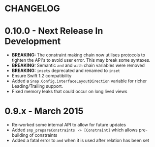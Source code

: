 CHANGELOG
=======

# 0.10.0 - Next Release In Development

* **BREAKING:** The constraint making chain now utilises protocols to tighten the API's to avoid user error. This may break some syntaxes.
* **BREAKING:** Semantic `and` and `with` chain variables were removed
* **BREAKING:** `insets` deprecated and renamed to `inset`
* Ensure Swift 1.2 compatibility
* Added a `Snap.Config.interfaceLayoutDirection` variable for richer Leading/Trailing support.
* Fixed memory leaks that could occur on long lived views

# 0.9.x - March 2015

* Re-worked some internal API to allow for future updates
* Added `snp_prepareConstraints -> [Constraint]` which allows pre-building of constraints
* Added a fatal error to `and` when it is used after relation has been set